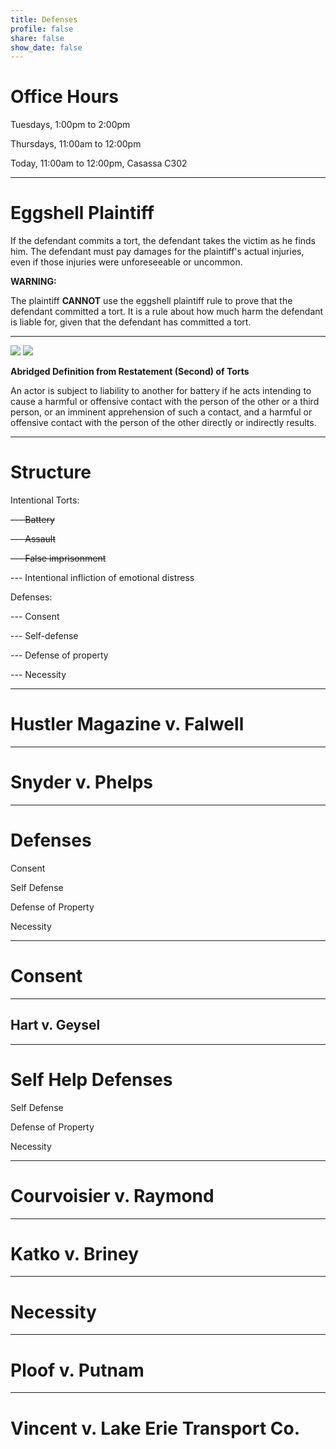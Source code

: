 ```yaml
---
title: Defenses
profile: false
share: false
show_date: false
---
```



# Office Hours

Tuesdays, 1:00pm to 2:00pm

Thursdays, 11:00am to 12:00pm

Today, 11:00am to 12:00pm, Casassa C302

---

# Eggshell Plaintiff

If the defendant commits a tort, the defendant takes the victim as he finds him. The defendant must pay damages for the plaintiff's actual injuries, even if those injuries were unforeseeable or uncommon.

**WARNING:**

The plaintiff **CANNOT** use the eggshell plaintiff rule to prove that the defendant committed a tort. It is a rule about how much harm the defendant is liable for, given that the defendant has committed a tort.

---

![](images/intent.jpg) 
![](images/battery.jpg)

**Abridged Definition from Restatement (Second) of Torts**

An actor is subject to liability to another for battery if he acts intending to cause a harmful or offensive contact with the person of the other or a third person, or an imminent apprehension of such a contact, and a harmful or offensive contact with the person of the other directly or indirectly results.



---

# Structure

Intentional Torts:

~~--- Battery~~

~~--- Assault~~

~~--- False imprisonment~~

--- Intentional infliction of emotional distress

Defenses:

--- Consent

--- Self-defense

--- Defense of property

--- Necessity

---


# Hustler Magazine v. Falwell

---

# Snyder v. Phelps

---

# Defenses

Consent

Self Defense

Defense of Property

Necessity

---

# Consent

---

## Hart v. Geysel

---

# Self Help Defenses

Self Defense

Defense of Property

Necessity

---

# Courvoisier v. Raymond


---

# Katko v. Briney


---

# Necessity

---

# Ploof v. Putnam


---

# Vincent v. Lake Erie Transport Co.
